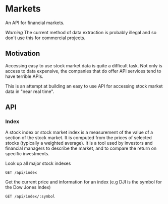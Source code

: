 # Markets

An API for financial markets.

*Warning* The current method of data extraction is probably illegal and so don't use this for commercial projects.

## Motivation

Accessing easy to use stock market data is quite a difficult task. Not only is access to data expensive, the companies
that do offer API services tend to have terrible APIs.

This is an attempt at building an easy to use API for accessing stock market data in "near real time".

## API

### Index

A stock index or stock market index is a measurement of the value of a section of the stock market. It is computed from the prices of selected stocks (typically a weighted average). It is a tool used by investors and financial managers to describe the market, and to compare the return on specific investments.

Look up all major stock indexes

```
GET /api/index
```

Get the current price and information for an index (e.g DJI is the symbol for the Dow Jones Index)

```
GET /api/index/:symbol
```
